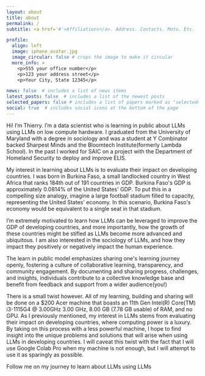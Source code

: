 ```yaml
---
layout: about
title: about
permalink: /
subtitle: <a href='#'>Affiliations</a>. Address. Contacts. Moto. Etc.

profile:
  align: left
  image: iphone_avatar.jpg
  image_circular: false # crops the image to make it circular
  more_info: >
    <p>555 your office number</p>
    <p>123 your address street</p>
    <p>Your City, State 12345</p>

news: false  # includes a list of news items
latest_posts: false  # includes a list of the newest posts
selected_papers: false # includes a list of papers marked as "selected={true}"
social: true  # includes social icons at the bottom of the page
---
```


Hi! I’m Thierry. I’m a data scientist who is learning in public about LLMs using LLMs on low compute hardware. I graduated from the University of Maryland with a degree in sociology and was a student at Y Combinator backed Sharpest Minds and the Bloomtech Institute(formerly Lambda School). In the past I worked for SAIC on a project with the Department of Homeland Security to deploy and improve ELIS. 

My interest in learning about LLMs is to evaluate their impact on developing countries. I was born in Burkina Faso, a small landlocked country in West Africa that ranks 184th out of 191 countries in GDP. Burkina Faso's GDP is approximately 0.0814% of the United States' GDP. To put this in a compelling size analogy, imagine a large football stadium filled to capacity, representing the United States' economy. In this scenario, Burkina Faso's economy would be equivalent to a single seat in that stadium.

I’m extremely motivated to learn how LLMs can be leveraged to improve the GDP of developing countries, and more importantly, how the growth of these countries might be stifled as LLMs become more advanced and ubiquitous. I am also interested in the sociology of LLMs, and how they impact they positively or negatively impact the human experience.

The learn in public model emphasizes sharing one's learning journey openly, fostering a culture of collaborative learning, transparency, and community engagement. By documenting and sharing progress, challenges, and insights, individuals contribute to a collective knowledge base and benefit from feedback and support from a wider audience(you!)

There is a small twist however. All of my learning, building and sharing will be done on a $200 Acer machine that boasts an 11th Gen Intel(R) Core(TM) i3-1115G4 @ 3.00GHz   3.00 GHz, 8.00 GB (7.78 GB usable) of RAM, and no GPU. As I previously mentioned, my interest in LLMs stems from evaluating their impact on developing countries, where computing power is a luxury. By taking on this process with a less powerful machine, I hope to find insight into the unique problems and solutions that will arise when using LLMs in developing countries. I will caveat this twist with the fact that I will use Google Colab Pro when my machine is not enough, but I will attempt to use it as sparingly as possible.

Follow me on my journey to learn about LLMs using LLMs

